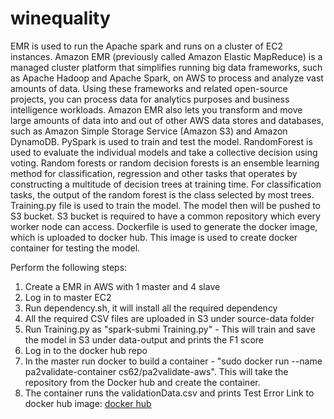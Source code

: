 # winequality

EMR is used to run the Apache spark and runs on a cluster of EC2 instances. Amazon EMR (previously called Amazon Elastic MapReduce) is a managed cluster platform that simplifies running big data frameworks, such as Apache Hadoop and Apache Spark, on AWS to process and analyze vast amounts of data. Using these frameworks and related open-source projects, you can process data for analytics purposes and business intelligence workloads. Amazon EMR also lets you transform and move large amounts of data into and out of other AWS data stores and databases, such as Amazon Simple Storage Service (Amazon S3) and Amazon DynamoDB.
PySpark is used to train and test the model. RandomForest is used to evaluate the individual models and take a collective decision using voting. Random forests or random decision forests is an ensemble learning method for classification, regression and other tasks that operates by constructing a multitude of decision trees at training time. For classification tasks, the output of the random forest is the class selected by most trees.
Training.py file is used to train the model. The model then will be pushed to S3 bucket. S3 bucket is required to have a common repository which every worker node can access.
Dockerfile is used to generate the docker image, which is uploaded to docker hub. This image is used to create docker container for testing the model.

Perform the following steps:

1. Create a EMR in AWS with 1 master and 4 slave
2. Log in to master EC2
3. Run dependency.sh, it will install all the required dependency
4. All the required CSV files are uploaded in S3 under source-data folder
5. Run Training.py as "spark-submi Training.py" - This will train and save the model in S3 under data-output and prints the F1 score
6. Log in to the docker hub repo
7. In the master run docker to build a container - "sudo docker run --name pa2validate-container cs62/pa2validate-aws". This will take the repository from the Docker hub and create the container.
8. The container runs the validationData.csv and prints Test Error
Link to docker hub image: [docker hub](https://hub.docker.com/repository/docker/cs62/pa2validate-aws)
